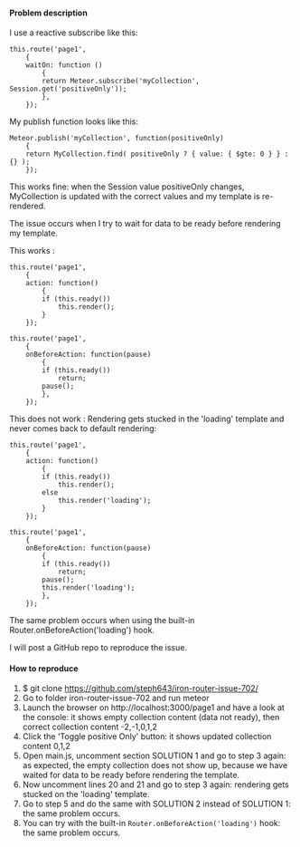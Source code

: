<h4>Problem description</h4>

I use a reactive subscribe like this:

```
this.route('page1',
    {
    waitOn: function () 
        { 
        return Meteor.subscribe('myCollection', Session.get('positiveOnly')); 
        },
    });
```
My publish function looks like this:

```
Meteor.publish('myCollection', function(positiveOnly) 
    {
    return MyCollection.find( positiveOnly ? { value: { $gte: 0 } } : {} );
    });
```
This works fine: when the Session value positiveOnly changes, MyCollection is updated with the correct values and my template is re-rendered.

The issue occurs when I try to wait for data to be ready before rendering my template.

This works :

```
this.route('page1',
    {
    action: function()
        {
        if (this.ready())
            this.render();
        }
    });

this.route('page1',
    {
    onBeforeAction: function(pause)
        {
        if (this.ready())
            return;
        pause();
        },
    });
```
This does not work :
Rendering gets stucked in the 'loading' template and never comes back to default rendering:

```
this.route('page1',
    {
    action: function()
        {
        if (this.ready())
            this.render();
        else
            this.render('loading');
        }
    });

this.route('page1',
    {
    onBeforeAction: function(pause)
        {
        if (this.ready())
            return;
        pause();
        this.render('loading');
        },
    });
```
The same problem occurs when using the built-in Router.onBeforeAction('loading') hook.

I will post a GitHub repo to reproduce the issue.

<h4>How to reproduce</h4>

1. $ git clone https://github.com/steph643/iron-router-issue-702/
2. Go to folder iron-router-issue-702 and run meteor
3. Launch the browser on http://localhost:3000/page1 and have a look at the console: it shows empty collection content (data not ready), then correct collection content -2,-1,0,1,2
4. Click the 'Toggle positive Only' button: it shows updated collection content 0,1,2
5. Open main.js, uncomment section SOLUTION 1 and go to step 3 again: as expected, the empty collection does not show up, because we have waited for data to be ready before rendering the template.
6. Now uncomment lines 20 and 21 and go to step 3 again: rendering gets stucked on the 'loading' template.
7. Go to step 5 and do the same with SOLUTION 2 instead of SOLUTION 1: the same problem occurs.
8. You can try with the built-in `Router.onBeforeAction('loading')` hook: the same problem occurs.
